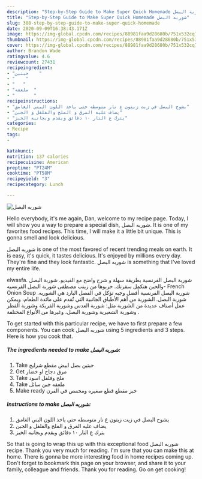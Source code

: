 ```yaml
---
description: "Step-by-Step Guide to Make Super Quick Homemade شوربه البصل"
title: "Step-by-Step Guide to Make Super Quick Homemade شوربه البصل"
slug: 308-step-by-step-guide-to-make-super-quick-homemade
date: 2020-09-09T16:38:43.171Z
image: https://img-global.cpcdn.com/recipes/88981faa9d28680b/751x532cq70/الصورة-الرئيسية-لوصفةشوربه-البصل.jpg
thumbnail: https://img-global.cpcdn.com/recipes/88981faa9d28680b/751x532cq70/الصورة-الرئيسية-لوصفةشوربه-البصل.jpg
cover: https://img-global.cpcdn.com/recipes/88981faa9d28680b/751x532cq70/الصورة-الرئيسية-لوصفةشوربه-البصل.jpg
author: Brandon Wade
ratingvalue: 4.6
reviewcount: 27431
recipeingredient:
- "حبتين    "
- "    "
- "   "
- "ملعقه  "
- "       "
recipeinstructions:
- "يشوح البصل في زيت زيتون ع نار متوسطه حتى ياخذ اللون البني الغامق"
- "يضاف عليه المرق و الملح والفلفل و الجبن"
- "يترك ع النار ١٠ دقائق ويقدم وبجانبه الخبز"
categories:
- Recipe
tags:
- 

katakunci:  
nutrition: 137 calories
recipecuisine: American
preptime: "PT24M"
cooktime: "PT58M"
recipeyield: "3"
recipecategory: Lunch

---
```



![شوربه البصل](https://img-global.cpcdn.com/recipes/88981faa9d28680b/751x532cq70/الصورة-الرئيسية-لوصفةشوربه-البصل.jpg)

Hello everybody, it's me again, Dan, welcome to my recipe page. Today, I will show you a way to prepare a special dish, شوربه البصل. It is one of my favorites food recipes. This time, I will make it a little bit unique. This is gonna smell and look delicious.

شوربه البصل is one of the most favored of recent trending meals on earth. It is easy, it's quick, it tastes delicious. It's enjoyed by millions every day. They're fine and they look fantastic. شوربه البصل is something that I've loved my entire life.

elwasfa. شوربة البصل الفرنسية بطريقة سهلة و شرح واضح مع الفيديو. شوربة البصل والجبن هتكمل سفرتك. جربوها من زينب مصطفى شوربة البصل الفرنسيه- French Onion Soup شوربة البصل الفرنسية أفضل وجبه تؤكل في الفصل البارد هي الشوربه. شوربة البصل. الشوربة من أهم الأطباق الجانبية التي تٌقدم على مائدة الطعام، ويمكن عمل أصناف عديدة من الشوربة مثل: شوربة العدس وشوربة الفريكة وشوربة الفطر وشوربة الشعيرية وشوربة البصل، وغيرها من الأنواع المختلفة .


To get started with this particular recipe, we have to first prepare a few components. You can cook شوربه البصل using 5 ingredients and 3 steps. Here is how you cook that.

<!--inarticleads1-->

##### The ingredients needed to make شوربه البصل:

1. Take حبتين بصل ابيض مقطع شرايح
1. Get  مرق دجاج او خضار
1. Take  ملح وفلفل اسود
1. Take ملعقه جبن سائل
1. Make ready  خبز مقطع قطع صغيره ومحمص في الفرن




<!--inarticleads2-->

##### Instructions to make شوربه البصل:

1. يشوح البصل في زيت زيتون ع نار متوسطه حتى ياخذ اللون البني الغامق
1. يضاف عليه المرق و الملح والفلفل و الجبن
1. يترك ع النار ١٠ دقائق ويقدم وبجانبه الخبز




So that is going to wrap this up with this exceptional food شوربه البصل recipe. Thank you very much for reading. I'm sure that you can make this at home. There is gonna be more interesting food in home recipes coming up. Don't forget to bookmark this page on your browser, and share it to your family, colleague and friends. Thank you for reading. Go on get cooking!
